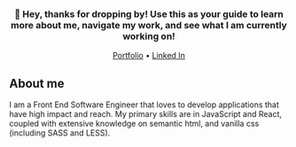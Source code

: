 <h3 align="center">👋 Hey, thanks for dropping by! Use this as your guide to learn more about me, navigate my work, and see what I am currently working on!</h3>
<p align="center">
  <a href="https://MatthewBedard.dev">Portfolio</a> •
  <a href="https://www.linkedin.com/in/matthew-bedard-dev/">Linked In</a>
</p>


## About me
I am a Front End Software Engineer that loves to develop applications that have high impact and reach. My primary skills are in JavaScript and React, coupled with extensive knowledge on semantic html, and vanilla css (including SASS and LESS). 






<!--
**Matt-GitHub/Matt-GitHub** is a ✨ _special_ ✨ repository because its `README.md` (this file) appears on your GitHub profile.

Here are some ideas to get you started:

- 🔭 I’m currently working on ...
- 🌱 I’m currently learning ...
- 👯 I’m looking to collaborate on ...
- 🤔 I’m looking for help with ...
- 💬 Ask me about ...
- 📫 How to reach me: ...
- 😄 Pronouns: ...
- ⚡ Fun fact: ...
-->
